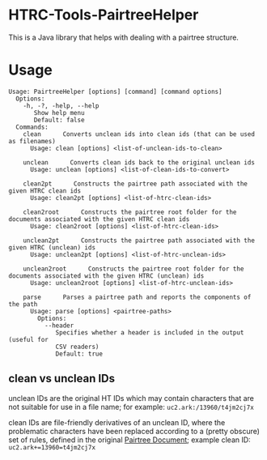 # HTRC-Tools-PairtreeHelper
This is a Java library that helps with dealing with a pairtree structure.

# Usage
```
Usage: PairtreeHelper [options] [command] [command options]
  Options:
    -h, -?, -help, --help
       Show help menu
       Default: false
  Commands:
    clean      Converts unclean ids into clean ids (that can be used as filenames)
      Usage: clean [options] <list-of-unclean-ids-to-clean>

    unclean      Converts clean ids back to the original unclean ids
      Usage: unclean [options] <list-of-clean-ids-to-convert>

    clean2pt      Constructs the pairtree path associated with the given HTRC clean ids
      Usage: clean2pt [options] <list-of-htrc-clean-ids>

    clean2root      Constructs the pairtree root folder for the documents associated with the given HTRC clean ids
      Usage: clean2root [options] <list-of-htrc-clean-ids>

    unclean2pt      Constructs the pairtree path associated with the given HTRC (unclean) ids
      Usage: unclean2pt [options] <list-of-htrc-unclean-ids>

    unclean2root      Constructs the pairtree root folder for the documents associated with the given HTRC (unclean) ids
      Usage: unclean2root [options] <list-of-htrc-unclean-ids>

    parse      Parses a pairtree path and reports the components of the path
      Usage: parse [options] <pairtree-paths>
        Options:
          --header
             Specifies whether a header is included in the output (useful for
             CSV readers)
             Default: true
```

## clean vs unclean IDs
unclean IDs are the original HT IDs which may contain characters that are not suitable for use in a file name; for example: `uc2.ark:/13960/t4jm2cj7x`

clean IDs are file-friendly derivatives of an unclean ID, where the problematic characters have been replaced according to a (pretty obscure) set of rules, defined in the original [Pairtree Document](https://confluence.ucop.edu/display/Curation/PairTree);  example clean ID: `uc2.ark+=13960=t4jm2cj7x`
